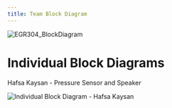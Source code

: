 ```yaml
---
title: Team Block Diagram
---
```

![EGR304_BlockDiagram](https://github.com/user-attachments/assets/670a326f-5530-4035-aef1-9d47d9abfe00)

# Individual Block Diagrams
Hafsa Kaysan - Pressure Sensor and Speaker
   
![Individual Block Diagram - Hafsa Kaysan](https://github.com/user-attachments/assets/28e9964e-62f9-4762-8e63-55fa9b132c5e)
